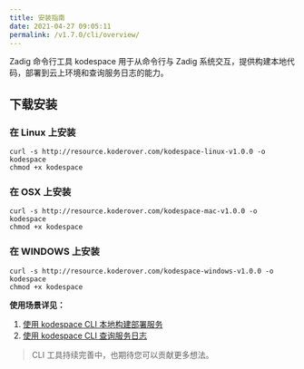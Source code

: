```yaml
---
title: 安装指南
date: 2021-04-27 09:05:11
permalink: /v1.7.0/cli/overview/
---
```


Zadig 命令行工具 kodespace 用于从命令行与 Zadig 系统交互，提供构建本地代码，部署到云上环境和查询服务日志的能力。

## 下载安装
### 在 Linux 上安装

```
curl -s http://resource.koderover.com/kodespace-linux-v1.0.0 -o kodespace
chmod +x kodespace
```
### 在 OSX 上安装

```
curl -s http://resource.koderover.com/kodespace-mac-v1.0.0 -o kodespace
chmod +x kodespace
```

### 在 WINDOWS 上安装

```
curl -s http://resource.koderover.com/kodespace-windows-v1.0.0 -o kodespace
chmod +x kodespace
```

**使用场景详见：**
1. [使用 kodespace CLI 本地构建部署服务](/cli/local-build/)
2. [使用 kodespace CLI 查询服务日志](/cli/search-logs/)



> CLI 工具持续完善中，也期待您可以贡献更多想法。

